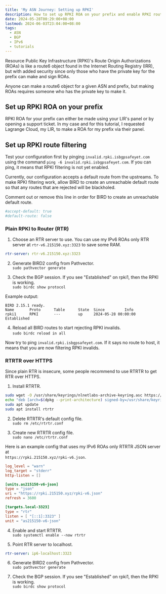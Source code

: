 ```yaml
---
title: 'My ASN Journey: Setting up RPKI'
description: How to set up RPKI ROA on your prefix and enable RPKI route filtering
date: 2024-05-28T00:29:00+08:00
lastmod: 2024-06-03T23:04:00+08:00
tags:
  - ASN
  - BGP
  - IPv6
  - tutorials
---
```

Resource Public Key Infrastructure (RPKI)'s Route Origin Authorizations (ROAs) is like a route6 object found in the Internet Routing Registry (IRR), but with added security since only those who have the private key for the prefix can make and sign ROAs.

Anyone can make a route6 object for a given ASN and prefix, but making ROAs requires someone who has the private key to make it.

## Set up RPKI ROA on your prefix

RPKI ROA for your prefix can either be made using your LIR's panel or by opening a support ticket. In my case and for this tutorial, I requested Lagrange Cloud, my LIR, to make a ROA for my prefix via their panel.

## Set up RPKI route filtering

Test your configuration first by pinging `invalid.rpki.isbgpsafeyet.com` using the command `ping -6 invalid.rpki.isbgpsafeyet.com`. If you can ping, it means that RPKI filtering is not yet enabled.

Currently, our configuration accepts a default route from the upstreams. To make RPKI filtering work, allow BIRD to create an unreachable default route so that any routes that are rejected will be blackholed.

Comment out or remove this line in order for BIRD to create an unreachable default route.

```yaml
#accept-default: true
#default-route: false
```

### Plain RPKI to Router (RTR)

1. Choose an RTR server to use. You can use my IPv6 ROAs only RTR server at `rtr-v6.215150.xyz:3323` to save some RAM.
```yaml
rtr-server: rtr-v6.215150.xyz:3323
```

2. Generate BIRD2 config from Pathvector.\
`sudo pathvector generate`

3. Check the BGP session. If you see "Established" on rpki1, then the RPKI is working.\
`sudo birdc show protocol`

Example output:
```
BIRD 2.15.1 ready.
Name       Proto      Table      State  Since         Info
rpki1      RPKI       ---        up     2024-05-28 00:00:00  Established
```

4. Reload all BIRD routes to start rejecting RPKI invalids.\
`sudo birdc reload in all`

Now try to ping `invalid.rpki.isbgpsafeyet.com`. If it says no route to host, it means that you are now filtering RPKI invalids.

### RTRTR over HTTPS

Since plain RTR is insecure, some people recommend to use RTRTR to get RTR over HTTPS.

1. Install RTRTR.
```sh
sudo wget -O /usr/share/keyrings/nlnetlabs-archive-keyring.asc https://packages.nlnetlabs.nl/aptkey.asc
echo "deb [arch=$(dpkg --print-architecture) signed-by=/usr/share/keyrings/nlnetlabs-archive-keyring.asc] https://packages.nlnetlabs.nl/linux/debian $(lsb_release -cs) main" | sudo tee /etc/apt/sources.list.d/nlnetlabs.list
sudo apt update
sudo apt install rtrtr
```

2. Delete RTRTR's default config file.\
`sudo rm /etc/rtrtr.conf`

3. Create new RTRTR config file.\
`sudo nano /etc/rtrtr.conf`

Here is an example config that uses my IPv6 ROAs only RTRTR JSON server at\
`https://rpki.215150.xyz/rpki-v6.json`.

```toml
log_level = "warn"
log_target = "stderr"
http-listen = []

[units.as215150-v6-json]
type = "json"
uri = "https://rpki.215150.xyz/rpki-v6.json"
refresh = 3600

[targets.local-3323]
type = "rtr"
listen = [ "[::1]:3323" ]
unit = "as215150-v6-json"
```

4. Enable and start RTRTR.\
`sudo systemctl enable --now rtrtr`

5. Point RTR server to localhost.
```yaml
rtr-server: ip6-localhost:3323
```

6. Generate BIRD2 config from Pathvector.\
`sudo pathvector generate`

7. Check the BGP session. If you see "Established" on rpki1, then the RPKI is working.\
`sudo birdc show protocol`